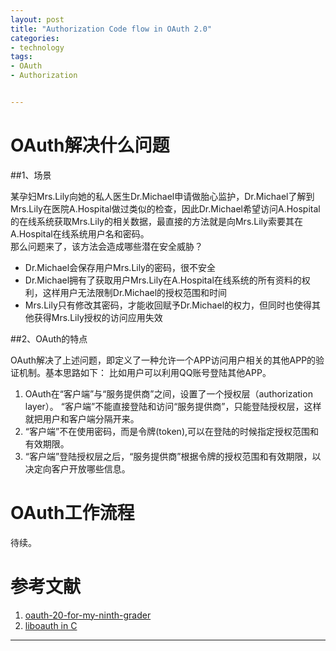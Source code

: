 ```yaml
---
layout: post
title: "Authorization Code flow in OAuth 2.0"
categories:
- technology
tags:
- OAuth
- Authorization


---
```



# OAuth解决什么问题  

##1、场景  

某孕妇Mrs.Lily向她的私人医生Dr.Michael申请做胎心监护，Dr.Michael了解到Mrs.Lily在医院A.Hospital做过类似的检查，因此Dr.Michael希望访问A.Hospital的在线系统获取Mrs.Lily的相关数据，最直接的方法就是向Mrs.Lily索要其在A.Hospital在线系统用户名和密码。  
那么问题来了，该方法会造成哪些潜在安全威胁？    

* Dr.Michael会保存用户Mrs.Lily的密码，很不安全  
* Dr.Michael拥有了获取用户Mrs.Lily在A.Hospital在线系统的所有资料的权利，这样用户无法限制Dr.Michael的授权范围和时间  
* Mrs.Lily只有修改其密码，才能收回赋予Dr.Michael的权力，但同时也使得其他获得Mrs.Lily授权的访问应用失效  

  
##2、OAuth的特点  

OAuth解决了上述问题，即定义了一种允许一个APP访问用户相关的其他APP的验证机制。基本思路如下： 
比如用户可以利用QQ账号登陆其他APP。  
1.	OAuth在“客户端”与“服务提供商”之间，设置了一个授权层（authorization layer）。 “客户端”不能直接登陆和访问“服务提供商”，只能登陆授权层，这样就把用户和客户端分隔开来。  
2.	“客户端”不在使用密码，而是令牌(token),可以在登陆的时候指定授权范围和有效期限。  
3.	“客户端”登陆授权层之后，“服务提供商”根据令牌的授权范围和有效期限，以决定向客户开放哪些信息。  


# OAuth工作流程

待续。

# 参考文献  

1.	[oauth-20-for-my-ninth-grader](http://architecture-soa-bpm-eai.blogspot.com/2012/08/oauth-20-for-my-ninth-grader.html)  
2.	[liboauth in C](http://liboauth.sourceforge.net/)



------